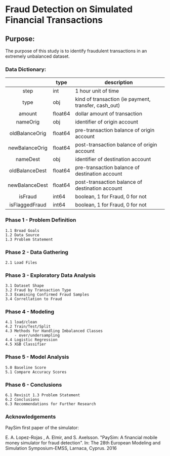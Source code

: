 # Fraud Detection on Simulated Financial Transactions
## Purpose:

The purpose of this study is to identify fraudulent transactions in an extremely unbalanced dataset.  

### Data Dictionary:

|                | type    | description                                          |
|:--------------:|---------|------------------------------------------------------|
| step           | int     | 1 hour unit of time                                  |
| type           | obj     | kind of transaction (ie payment, transfer, cash_out) |
| amount         | float64 | dollar amount of transaction                         |
| nameOrig       | obj     | identifier of origin account                         |
| oldBalanceOrig | float64 | pre-transaction balance of origin account            |
| newBalanceOrig | float64 | post-transaction balance of origin account           |
| nameDest       | obj     | identifier of destination account                    |
| oldBalanceDest | float64 | pre-transaction balance of destination account       |
| newBalanceDest | float64 | post-transaction balance of destination account      |
| isFraud        | int64   | boolean, 1 for Fraud, 0 for not                      |
| isFlaggedFraud | int64   | boolean, 1 for Fraud, 0 for not                      |

### Phase 1 - Problem Definition  
    1.1 Broad Goals  
    1.2 Data Source  
    1.3 Problem Statement   

### Phase 2 - Data Gathering  
    2.1 Load Files   

### Phase 3 - Exploratory Data Analysis  
    3.1 Dataset Shape   
    3.2 Fraud by Transaction Type   
    3.3 Examining Confirmed Fraud Samples   
    3.4 Correllation to Fraud   
 
### Phase 4 - Modeling  
    4.1 load/clean
    4.2 Train/Test/Split  
    4.3 Methods for Handling Imbalanced Classes
        - over/undersampling
    4.4 Logistic Regression    
    4.5 XGB Classifier   

### Phase 5 - Model Analysis  
    5.0 Baseline Score  
    5.1 Compare Accuracy Scores  

### Phase 6 - Conclusions  
    6.1 Revisit 1.3 Problem Statement  
    6.2 Conclusions  
    6.3 Recommendations for Further Research 

###  Acknowledgements

PaySim first paper of the simulator:

E. A. Lopez-Rojas , A. Elmir, and S. Axelsson. "PaySim: A financial mobile money simulator for fraud detection". In: The 28th European Modeling and Simulation Symposium-EMSS, Larnaca, Cyprus. 2016